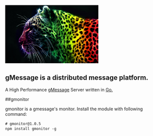 ## <img src="logos/gMessage.jpg" width="300">


## gMessage is a distributed message platform.

A High Performance [gMessage](https://github.com/elitecodegroovy) Server written in [Go.](http://golang.org)


##gmonitor

gmonitor is a gmessage's monitor. Install the module with following command:

```
# gmonitor@1.0.5
npm install gmonitor -g
```
